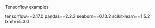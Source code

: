 Tensorflow examples

tensorflow==2.17.0
pandas==2.2.3
seaborn==0.13.2
scikit-learn==1.5.2
lxml==5.3.0
